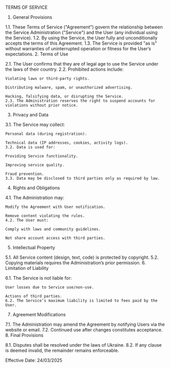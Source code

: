 TERMS OF SERVICE
1. General Provisions

1.1. These Terms of Service ("Agreement") govern the relationship between the Service Administration ("Service") and the User (any individual using the Service).
1.2. By using the Service, the User fully and unconditionally accepts the terms of this Agreement.
1.3. The Service is provided "as is" without warranties of uninterrupted operation or fitness for the User’s expectations.
2. Terms of Use

2.1. The User confirms that they are of legal age to use the Service under the laws of their country.
2.2. Prohibited actions include:

    Violating laws or third-party rights.

    Distributing malware, spam, or unauthorized advertising.

    Hacking, falsifying data, or disrupting the Service.
    2.3. The Administration reserves the right to suspend accounts for violations without prior notice.

3. Privacy and Data

3.1. The Service may collect:

    Personal data (during registration).

    Technical data (IP addresses, cookies, activity logs).
    3.2. Data is used for:

    Providing Service functionality.

    Improving service quality.

    Fraud prevention.
    3.3. Data may be disclosed to third parties only as required by law.

4. Rights and Obligations

4.1. The Administration may:

    Modify the Agreement with User notification.

    Remove content violating the rules.
    4.2. The User must:

    Comply with laws and community guidelines.

    Not share account access with third parties.

5. Intellectual Property

5.1. All Service content (design, text, code) is protected by copyright.
5.2. Copying materials requires the Administration’s prior permission.
6. Limitation of Liability

6.1. The Service is not liable for:

    User losses due to Service use/non-use.

    Actions of third parties.
    6.2. The Service’s maximum liability is limited to fees paid by the User.

7. Agreement Modifications

7.1. The Administration may amend the Agreement by notifying Users via the website or email.
7.2. Continued use after changes constitutes acceptance.
8. Final Provisions

8.1. Disputes shall be resolved under the laws of Ukraine.
8.2. If any clause is deemed invalid, the remainder remains enforceable.

Effective Date: 24/03/2025